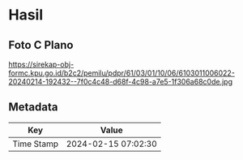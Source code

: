 # Hasil

## Foto C Plano

https://sirekap-obj-formc.kpu.go.id/b2c2/pemilu/pdpr/61/03/01/10/06/6103011006022-20240214-192432--7f0c4c48-d68f-4c98-a7e5-1f306a68c0de.jpg


## Metadata

| Key        | Value               |
| ---------- | ------------------- |
| Time Stamp | 2024-02-15 07:02:30 |



